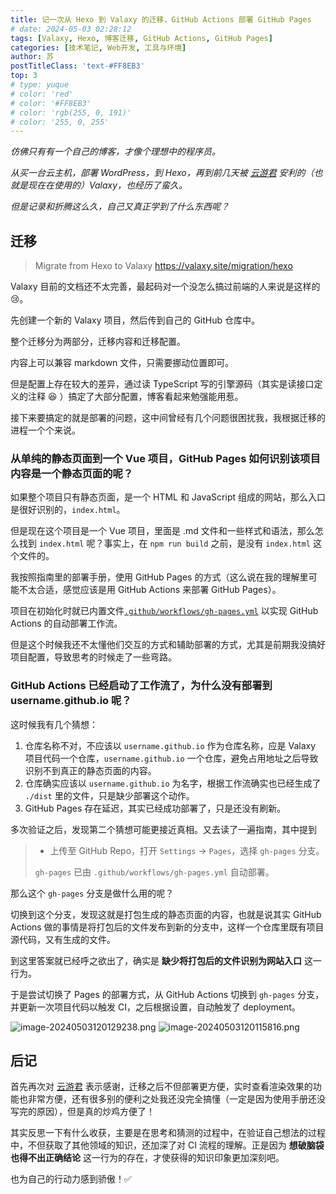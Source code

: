 ```yaml
---
title: 记一次从 Hexo 到 Valaxy 的迁移，GitHub Actions 部署 GitHub Pages
# date: 2024-05-03 02:28:12
tags: [Valaxy, Hexo, 博客迁移, GitHub Actions, GitHub Pages]
categories: [技术笔记, Web开发, 工具与环境]
author: 苏
postTitleClass: 'text-#FF8EB3'
top: 3
# type: yuque
# color: 'red'
# color: '#FF8EB3'
# color: 'rgb(255, 0, 191)'
# color: '255, 0, 255'
---
```


*仿佛只有有一个自己的博客，才像个理想中的程序员。*

*从买一台云主机，部署 WordPress，到 Hexo，再到前几天被 [云游君](https://github.com/YunYouJun) 安利的（也就是现在在使用的）Valaxy，也经历了蛮久。*

*但是记录和折腾这么久，自己又真正学到了什么东西呢？*

<!-- more -->


## 迁移

> Migrate from Hexo to Valaxy https://valaxy.site/migration/hexo

Valaxy 目前的文档还不太完善，最起码对一个没怎么搞过前端的人来说是这样的:cry:。

先创建一个新的 Valaxy 项目，然后传到自己的 GitHub 仓库中。

整个迁移分为两部分，迁移内容和迁移配置。

内容上可以兼容 markdown 文件，只需要挪动位置即可。

但是配置上存在较大的差异，通过读 TypeScript 写的引擎源码（其实是读接口定义的注释 :laughing: ）搞定了大部分配置，博客看起来勉强能用惹。

接下来要搞定的就是部署的问题，这中间曾经有几个问题很困扰我，我根据迁移的进程一个个来说。

### 从单纯的静态页面到一个 Vue 项目，GitHub Pages 如何识别该项目内容是一个静态页面的呢？

如果整个项目只有静态页面，是一个 HTML 和 JavaScript 组成的网站，那么入口是很好识别的，`index.html`。

但是现在这个项目是一个 Vue 项目，里面是 .md 文件和一些样式和语法，那么怎么找到 `index.html` 呢？事实上，在 `npm run build` 之前，是没有 `index.html` 这个文件的。

我按照指南里的部署手册，使用 GitHub Pages 的方式（这么说在我的理解里可能不太合适，感觉应该是用 GitHub Actions 来部署 GitHub Pages）。

项目在初始化时就已内置文件[`.github/workflows/gh-pages.yml`](https://github.com/YunYouJun/valaxy/blob/main/packages/create-valaxy/template-blog/.github/workflows/gh-pages.yml) 以实现 GitHub Actions 的自动部署工作流。

但是这个时候我还不太懂他们交互的方式和辅助部署的方式，尤其是前期我没搞好项目配置，导致思考的时候走了一些弯路。

### GitHub Actions 已经启动了工作流了，为什么没有部署到 username.github.io 呢？

这时候我有几个猜想：

1. 仓库名称不对，不应该以 `username.github.io` 作为仓库名称，应是 Valaxy 项目代码一个仓库，`username.github.io` 一个仓库，避免占用地址之后导致识别不到真正的静态页面的内容。
2. 仓库确实应该以 `username.github.io` 为名字，根据工作流确实也已经生成了 `./dist` 里的文件，只是缺少部署这个动作。
3. GitHub Pages 存在延迟，其实已经成功部署了，只是还没有刷新。

多次验证之后，发现第二个猜想可能更接近真相。又去读了一遍指南，其中提到

> - 上传至 GitHub Repo，打开 `Settings` -> `Pages`，选择 `gh-pages` 分支。
>
> `gh-pages` 已由 `.github/workflows/gh-pages.yml` 自动部署。

那么这个 `gh-pages` 分支是做什么用的呢？

切换到这个分支，发现这就是打包生成的静态页面的内容，也就是说其实 GitHub Actions 做的事情是将打包后的文件发布到新的分支中，这样一个仓库里既有项目源代码，又有生成的文件。

到这里答案就已经呼之欲出了，确实是 **缺少将打包后的文件识别为网站入口** 这一行为。

于是尝试切换了 Pages 的部署方式，从 GitHub Actions 切换到 `gh-pages` 分支，并更新一次项目代码以触发 CI，之后根据设置，自动触发了 deployment。

![image-20240503120129238.png](https://s2.loli.net/2024/05/03/fIeo1Tx7gXZkc6C.png)
![image-20240503120115816.png](https://s2.loli.net/2024/05/03/GUZ1hYoaXVCrERq.png)

## 后记

首先再次对 [云游君](https://github.com/YunYouJun) 表示感谢，迁移之后不但部署更方便，实时查看渲染效果的功能也非常方便，还有很多别的便利之处我还没完全搞懂（一定是因为使用手册还没写完的原因），但是真的炒鸡方便了！

其实反思一下有什么收获，主要是在思考和猜测的过程中，在验证自己想法的过程中，不但获取了其他领域的知识，还加深了对 CI 流程的理解。正是因为 **想破脑袋也得不出正确结论** 这一行为的存在，才使获得的知识印象更加深刻吧。

也为自己的行动力感到骄傲！:white_check_mark:
